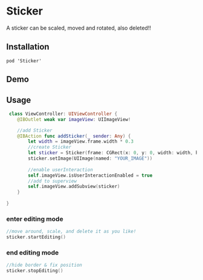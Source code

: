 # Sticker
A sticker can be scaled, moved and rotated, also deleted!!
## Installation
```
pod 'Sticker'
```

## Demo
<!-- <img src="https://github.com/satty9753/Sticker/blob/master/demo_images/demo1.PNG?raw=true"  alt="sticker_demo" width="300"> -->

## Usage
```swift
 class ViewController: UIViewController {
    @IBOutlet weak var imageView: UIImageView!

    //add Sticker
    @IBAction func addSticker(_ sender: Any) {
        let width = imageView.frame.width * 0.3
        //create Sticker
        let sticker = Sticker(frame: CGRect(x: 0, y: 0, width: width, height: width))
        sticker.setImage(UIImage(named: "YOUR_IMAGE"))
        
        //enable userInteraction
        self.imageView.isUserInteractionEnabled = true
        //add to superview
        self.imageView.addSubview(sticker)
    }
    
}

```

### enter editing mode
```swift
//move around, scale, and delete it as you like!
sticker.startEditing()
```

### end editing mode
```swift
//hide border & fix position
sticker.stopEditing()
```
